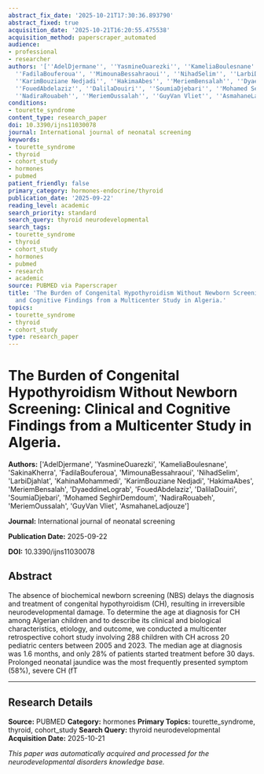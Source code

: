 ```yaml
---
abstract_fix_date: '2025-10-21T17:30:36.893790'
abstract_fixed: true
acquisition_date: '2025-10-21T16:20:55.475538'
acquisition_method: paperscraper_automated
audience:
- professional
- researcher
authors: '[''AdelDjermane'', ''YasmineOuarezki'', ''KameliaBoulesnane'', ''SakinaKherra'',
  ''FadilaBouferoua'', ''MimounaBessahraoui'', ''NihadSelim'', ''LarbiDjahlat'', ''KahinaMohammedi'',
  ''KarimBouziane Nedjadi'', ''HakimaAbes'', ''MeriemBensalah'', ''DyaeddineLograb'',
  ''FouedAbdelaziz'', ''DalilaDouiri'', ''SoumiaDjebari'', ''Mohamed SeghirDemdoum'',
  ''NadiraRouabeh'', ''MeriemOussalah'', ''GuyVan Vliet'', ''AsmahaneLadjouze'']'
conditions:
- tourette_syndrome
content_type: research_paper
doi: 10.3390/ijns11030078
journal: International journal of neonatal screening
keywords:
- tourette_syndrome
- thyroid
- cohort_study
- hormones
- pubmed
patient_friendly: false
primary_category: hormones-endocrine/thyroid
publication_date: '2025-09-22'
reading_level: academic
search_priority: standard
search_query: thyroid neurodevelopmental
search_tags:
- tourette_syndrome
- thyroid
- cohort_study
- hormones
- pubmed
- research
- academic
source: PUBMED via Paperscraper
title: 'The Burden of Congenital Hypothyroidism Without Newborn Screening: Clinical
  and Cognitive Findings from a Multicenter Study in Algeria.'
topics:
- tourette_syndrome
- thyroid
- cohort_study
type: research_paper
---
```


# The Burden of Congenital Hypothyroidism Without Newborn Screening: Clinical and Cognitive Findings from a Multicenter Study in Algeria.

**Authors:** ['AdelDjermane', 'YasmineOuarezki', 'KameliaBoulesnane', 'SakinaKherra', 'FadilaBouferoua', 'MimounaBessahraoui', 'NihadSelim', 'LarbiDjahlat', 'KahinaMohammedi', 'KarimBouziane Nedjadi', 'HakimaAbes', 'MeriemBensalah', 'DyaeddineLograb', 'FouedAbdelaziz', 'DalilaDouiri', 'SoumiaDjebari', 'Mohamed SeghirDemdoum', 'NadiraRouabeh', 'MeriemOussalah', 'GuyVan Vliet', 'AsmahaneLadjouze']

**Journal:** International journal of neonatal screening

**Publication Date:** 2025-09-22

**DOI:** 10.3390/ijns11030078

## Abstract

The absence of biochemical newborn screening (NBS) delays the diagnosis and treatment of congenital hypothyroidism (CH), resulting in irreversible neurodevelopmental damage. To determine the age at diagnosis for CH among Algerian children and to describe its clinical and biological characteristics, etiology, and outcome, we conducted a multicenter retrospective cohort study involving 288 children with CH across 20 pediatric centers between 2005 and 2023. The median age at diagnosis was 1.6 months, and only 28% of patients started treatment before 30 days. Prolonged neonatal jaundice was the most frequently presented symptom (58%), severe CH (fT

---

## Research Details

**Source:** PUBMED
**Category:** hormones
**Primary Topics:** tourette_syndrome, thyroid, cohort_study
**Search Query:** thyroid neurodevelopmental
**Acquisition Date:** 2025-10-21

*This paper was automatically acquired and processed for the neurodevelopmental disorders knowledge base.*
